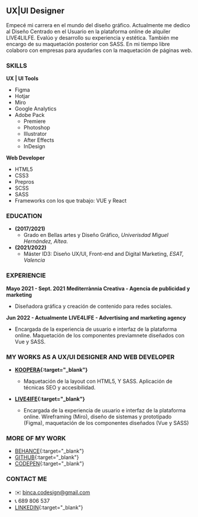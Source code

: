 ## UX|UI Designer 

Empecé mi carrera en el mundo del diseño gráfico. 
Actualmente me dedico al Diseño Centrado en el Usuario en la plataforma online de alquiler LIVE4LILFE. Evalúo y desarrollo su experiencia y estética.
También me encargo de su maquetación posterior con SASS. 
En mi tiempo libre colaboro con empresas para ayudarles con la maquetación de páginas web. 

### SKILLS

**UX | UI Tools**
- Figma
- Hotjar 
- Miro
- Google Analytics
- Adobe Pack
  - Premiere
  - Photoshop
  - Illustrator
  - After Effects
  - InDesign

**Web Developer**
- HTML5
- CSS3
- Prepros
- SCSS
- SASS
- Frameworks con los que trabajo: VUE y React

### EDUCATION
- **(2017/2021)**
  - Grado en Bellas artes y Diseño Gráfico, *Univerisdad Miguel Hernández, Altea.*
- **(2021/2022)**
  - Máster ID3: Diseño UX/UI, Front-end and Digital Marketing, *ESAT, Valencia*

### EXPERIENCIE
**Mayo 2021 - Sept. 2021**
**Mediterrànnia Creativa - Agencia de publicidad y marketing**
- Diseñadora gráfica y creación de contenido para redes sociales. 

**Jun 2022 - Actualmente**
**LIVE4LIFE - Advertising and marketing agency**
- Encargada de la experiencia de usuario e interfaz de la plataforma online. Maquetación de los componentes previamnete diseñados con Vue y SASS. 
  
### MY WORKS AS A UX/UI DESIGNER AND WEB DEVELOPER
- **[KOOPERA](https://redefinetudresscode.koopera.org){:target="_blank"}**
  - Maquetación de la layout con HTML5, Y SASS. Aplicación de técnicas SEO y accesibilidad. 
  
- **[LIVE4IFE](https://live4life.site/es){:target="_blank"}**
  - Encargada de la experiencia de usuario e interfaz de la plataforma online. Wireframing (Miro), diseño de sistemas y prototipado (Figma), maquetación de los componentes diseñados (Vue y SASS)

### MORE OF MY WORK
- [BEHANCE](https://www.behance.net/bincashinaasi){:target="_blank"}
- [GITHUB](https://github.com/Binca-SA){:target="_blank"}
- [CODEPEN](https://codepen.io/binca-sa){:target="_blank"}

### CONTACT ME
- ✉️ binca.codesign@gmail.com
- 📞 689 806 537
- [LINKEDIN](https://www.linkedin.com/in/binca-shinaasi-0b9792206/){:target="_blank"}

